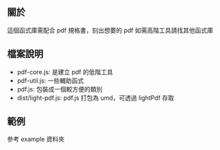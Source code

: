 ## 關於

這個函式庫需配合 pdf 規格書，刻出想要的 pdf
如需高階工具請找其他函式庫

## 檔案說明

* pdf-core.js: 是建立 pdf 的低階工具
* pdf-util.js: 一些輔助函式
* pdf.js: 包裝成一個較方便的類別
* dist/light-pdf.js: pdf.js 打包為 umd，可透過 lightPdf 存取

## 範例

參考 example 資料夾
